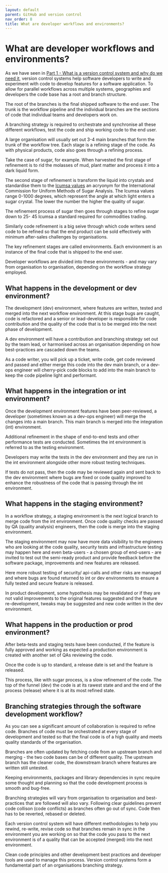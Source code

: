 ```yaml
---
layout: default
parent: GitHub and version control
nav_order: 8
title: What are developer workflows and environments?
---
```


# What are developer workflows and environments?

As we have seen in [Part 1 - What is a version control system and why do we need it](https://sumisastri.github.io/dev-blogs/github-version-control/part1-what-is-version-control/), version control systems help software developers to write and experiment with code to develop features for a software application. To allow for parallel workflows across multiple systems, geographies and developers the code base has a root and branch structure.

The root of the branches is the final shipped software to the end user. The trunk is the workflow pipeline and the individual branches are the sections of code that individual teams and developers work on.

A branching strategy is required to orchestrate and synchronise all these different workflows, test the code and ship working code to the end user.

A large organisation will usually set out 3-4 main branches that form the trunk of the workflow tree. Each stage is a refining stage of the code. As with physical products, code also goes through a refining process.

Take the case of sugar, for example. When harvested the first stage of refinement is to rid the molasses of mud, plant matter and process it into a dark liquid form.

The second stage of refinement is transform the liquid into crystals and standardise them to the  [Icumsa values](https://www.icumsa.org/) an acryonym for the International Commission for Uniform Methods of Sugar Analysis. The Icumsa values range 0-1000 degrees, which represent the angle at which light enters a sugar crystal. The lower the number the higher the quality of sugar.

The refinement process of sugar then goes through stages to refine sugar down to 25- 45 Icumsa a standard required for commodities trading.

Similarly code refinement is a big seive through which code writers send code to be refined so that the end product can be sold effectively with minimum after-sales challenges by organisations.

The key refinement stages are called environments. Each environment is an instance of the final code that is shipped to the end user.

Developer workflows are divided into these environments - and may vary from organisation to organisation, depending on the workflow strategy employed.

## What happens in the development or dev environment?

The development (dev) environment, where features are written, tested and merged into the next workflow environment. At this stage bugs are caught, code is refactored and a senior or lead-developer is responsible for code contribution and the quality of the code that is to be merged into the next phase of development.

A dev environment will have a contribution and branching strategy set out by the team lead, or harmonised across an organisation depending on how best-practices are cascaded down the teams.

As a code writer, you will pick up a ticket, write code, get code reviewed and passed and either merge this code into the dev main branch, or a dev-ops engineer will cherry-pick code blocks to add into the main branch to keep the code pipeline light and performant.

## What happens in the integration or int environment?

Once the development environment features have been peer-reviewed, a developer (sometimes known as a dev-ops engineer) will merge the changes into a main branch. This main branch is merged into the integration (int) environment.

Additional refinement in the shape of end-to-end tests and other performance tests are conducted. Sometimes the int environment is referred to as the testing environment.

Developers may write the tests in the dev environment and they are run in the int environment alongside other more robust testing techniques.

If tests do not pass, then the code may be reviewed again and sent back to the dev environment where bugs are fixed or code quality improved to enhance the robustness of the code that is passing through the int environment.

## What happens in the staging environment?

In a workflow strategy, a staging environment is the next logical branch to merge code from the int environment. Once code quality checks are passed by QA (quality analysis) engineers, then the code is merge into  the staging environment.

The staging environment may now have more data visibility to the engineers who are looking at the code quality, security tests and infrastructure testing may happen here and even beta-users - a chosen group of end-users - are invited to test out the semi-ready product and provide feedback before the software package, improvements and new features are released.

Here more robust testing of security/ api-calls and other risks are managed and where bugs are found returned to int or dev environments to ensure a fully tested and secure feature is released.

In product development, some hypothesis may be revalidated or if they are not valid improvements to the original features suggested and the feature re-development, tweaks may be suggested and new code written in the dev environment.

## What happens in the production or prod environment?

After beta-tests and staging tests have been conducted, if the feature is fully approved and working as expected a production environment is created with another set of QAs reviewing the code.

Once the code is up to standard, a release date is set and the feature is released.

This process, like with sugar process, is a slow refinement of the code. The top of the funnel (dev) the code is at its rawest state and and the end of the process (release) where it is at its most refined state.

## Branching strategies through the software development workflow?

As you can see a significant amount of collaboration is required to refine code. Branches of code must be orchestrated at every stage of development and tested so that the final code is of a high quality and meets quality standards of the organisation.

Branches are often updated by fetching code from an upstream branch and merging - the two code bases can be of different quality. The upstream branch has the cleaner code, the downstream branch where features are written still untested.

Keeping environments, packages and library dependencies in sync require some thought and planning so that the code development process is smooth and bug-free.

Branching strategies will vary from organisation to organisation and best-practices that are followed will also vary. Following clear guidelines prevent code collison (code conflicts) as branches often go out of sync. Code then has to be reverted, rebased or deleted.

Each version control system will have different methodologies to help you rewind, re-write, revise code so that branches remain in sync in the environment you are working on so that the code you pass to the next environment is of a quality that can be accepted (merged) into the next environment.

Clean code principles and other development best practices and developer tools are used to manage this process. Version control systems form a fundamental part of an organisations branching strategy.

<!-- Check and dedupe -->
<!-- 
## Version control workflows

The purpose of this document is to see how version control manages the workflow pipeline. It helps teams set guidelines and enhances the developer experience across teams.

Developers set up instances of code in different environments to ensure clean code and production-ready code to ship to external clients.

1. The development environment

- The initial environment where developers code is written and peer reviewed. This is a feature driven environment where initial features are created, tested and reviewed

2. The testing environment

- Once peer review is completed and as many tests that are required at this stage of development pass, the next instance of the code is the testing environment.

This is a test-driven environment, additional tests like end-to-end testing checks code and its working with other downstream applications such as databases/ security-applications are more thoroughly tested. Bugs from this environment are sent back to the development environment for developers to fix

3. The production environment

- Once tests are completed, the code can be shipped to the servers. As the more data stored on servers increases costs all activities that are not production-ready are worked on in mocked environments (mock-servers/ mock-api calls).

This is an integration-driven environment further pre-release tests and integration to on-premise or cloud-based servers are tested. Bugs found here are returned to the testing environment or back to the development environment.

4. The staging environment

- This is the pre-release stage before the product is released to end-users.
- The feature is seen in its release form for product-owners/ clients/ teams to review and approve before the final release stage to the end user

This is an approval-driven environment. Some workflows use this as a beta-environment testing new features with a small group of users.

5. The release environment

Each development phase has its own release environment where in the development phase, the feature is released to the testing environment, in testing it is released into production and the final release phase to the end-user by going through this filtering process should be bug-free and end-user friendly.

Some development workflows have a specific end-user release environment after all approvals to ensure features that have been produced meet specifications before the final release to end user

Because the development workflow is iterative, it is important to keep track of every version of the code base as a reference point.

There are several tools to manage code work-flows.

## Git vs BitBucket

Git is the version control system from Microsoft, it integrates well with VS Code, BitBucket is another version control system. Version control managers allow you to commit your code, each version gets a ``sha``` or id or hash code that identifies each version as unique.

It helps collaborative code writing, peer reviews and maintaining an evolving code base.

BitBucket is another version control system that teams can use.

Contributing to a workflow:

### Features (new feature development)

Feature/ Ticket Number/ Short Description

### QA & Testing

- Done in a separate branch where code is pushed from develop branch
- All code must pass in develop before it goes to a QA/ Test environment with the PR process 2 pairs of eyes at least
- End-to-end failing tests in QA become defects and go back to develop with bug-fix tickets or tidies tickets with new numbers prioritised and re-assigned

### Bugfixes (fixing defects)

Naming convention
BugFix/ Bug-fix-ticket Number/ Short Description

### Tidies (tidying up code/ includes tech-debt fixes)

Naming convention
Tidy/ Tidy-ticket Number/ Short Description

### Release Testing to Deploy

- Deploy to a staging environment, the release candidates should be prioritised and discussed
- A start release sheet written
- All bugs, tidies from QA should be fixed before they come to a release branch
- This is the final e2e test before deploy
- Any defects now can be reclassified to bugfixes, tidies or hotfixes
- Only deploy team can assign a hotfix

using the instructions that you will find [here](https://github.com/i6systems/docker-kube/blob/master/docs/Deployment.md). Use as the container name the name of the tag that you just created

### Deploying to production

- deploy to production as described [here](https://github.com/i6systems/docker-kube/blob/master/docs/Deployment.md). There is no need to run any tests or build any container before deploying as we have already done this in previous steps
- Rebase the `master` branch to point to the tag that we have deployed

### HotFix (urgent bug-fix)

Naming convention
Hotfix/ HotFix-ticket Number/ Short Description

### Rollbacks

If we have deployed some code which intruduces some problems which cannot be fixed by a quick hot fix, we may need to roll back to a previous version of the code. To do so, just deploy an earlier tag by using the name of this tag in the docker kube files. There is no need to build anything as these images have already been built and stored in Docker Hub -->
